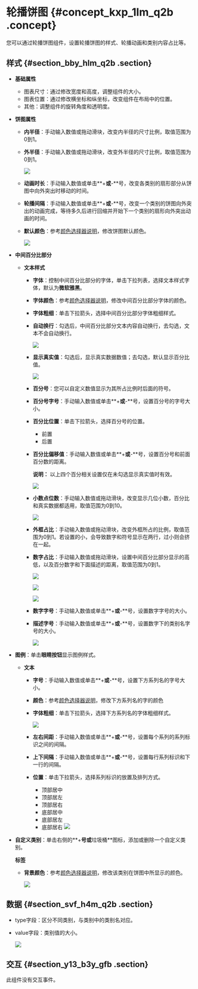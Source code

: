 # 轮播饼图 {#concept_kxp_1lm_q2b .concept}

您可以通过轮播饼图组件，设置轮播饼图的样式、轮播动画和类别内容占比等。

## 样式 {#section_bby_hlm_q2b .section}

-   **基础属性**

    -   图表尺寸：通过修改宽度和高度，调整组件的大小。
    -   图表位置：通过修改横坐标和纵坐标，改变组件在布局中的位置。
    -   其他：调整组件的旋转角度和透明度。
-   **饼图属性**
    -   **内半径**：手动输入数值或拖动滑块，改变内半径的尺寸比例，取值范围为0到1。
    -   **外半径**：手动输入数值或拖动滑块，改变外半径的尺寸比例，取值范围为0到1。

        ![](http://static-aliyun-doc.oss-cn-hangzhou.aliyuncs.com/assets/img/16959/15444363699264_zh-CN.png)

    -   **动画时长**：手动输入数值或单击**+**或**-**号，改变各类别的扇形部分从饼图中向外突出时移动的时间。
    -   **轮播间隔**：手动输入数值或单击**+**或**-**号，改变一个类别的饼图向外突出的动画完成，等待多久后进行回缩并开始下一个类别的扇形向外突出动画的时间。
    -   **默认颜色**：参考[颜色选择器说明](cn.zh-CN/用户指南/管理组件/设置组件样式/配置项说明.md#section_kdw_vj4_t2b)，修改饼图默认颜色。

        ![](http://static-aliyun-doc.oss-cn-hangzhou.aliyuncs.com/assets/img/16959/15444363709400_zh-CN.png)

-   **中间百分比部分**
    -   **文本样式**
        -   **字体**：控制中间百分比部分的字体，单击下拉列表，选择文本样式字体，默认为**微软雅黑**。
        -   **字体颜色**：参考[颜色选择器说明](cn.zh-CN/用户指南/管理组件/设置组件样式/配置项说明.md#section_kdw_vj4_t2b)，修改中间百分比部分字体的颜色。
        -   **字体粗细**：单击下拉箭头，选择中间百分比部分字体粗细样式。
        -   **自动换行**：勾选后，中间百分比部分文本内容自动换行，去勾选，文本不会自动换行。

            ![](http://static-aliyun-doc.oss-cn-hangzhou.aliyuncs.com/assets/img/16959/15444363709401_zh-CN.png)

        -   **显示真实值**：勾选后，显示真实数据数值；去勾选，默认显示百分比值。

            ![](http://static-aliyun-doc.oss-cn-hangzhou.aliyuncs.com/assets/img/16959/15444363709402_zh-CN.png)

        -   **百分号**：您可以自定义数值显示为其所占比例时后面的符号。
        -   **百分号字号**：手动输入数值或单击**+**或**-**号，设置百分号的字号大小。
        -   **百分比位置**：单击下拉箭头，选择百分号的位置。
            -   前置
            -   后置
        -   **百分比偏移值**：手动输入数值或单击**+**或**-**号，设置百分号和前面百分数的距离。

            **说明：** 以上四个百分相关设置仅在未勾选显示真实值时有效。

            ![](http://static-aliyun-doc.oss-cn-hangzhou.aliyuncs.com/assets/img/16959/15444363709403_zh-CN.png)

        -   **小数点位数**：手动输入数值或拖动滑块，改变显示几位小数，百分比和真实数据都适用，取值范围为0到10。

            ![](http://static-aliyun-doc.oss-cn-hangzhou.aliyuncs.com/assets/img/16959/15444363709430_zh-CN.png)

        -   **外框占比**：手动输入数值或拖动滑块，改变外框所占的比例，取值范围为0到1。若设置的小，会导致数字和符号显示在两行，过小则会挤在一起。
        -   **数字占比**：手动输入数值或拖动滑块，设置中间百分比部分显示的高低，以及百分数字和下面描述的距离，取值范围为0到1。

            ![](http://static-aliyun-doc.oss-cn-hangzhou.aliyuncs.com/assets/img/16959/15444363709431_zh-CN.png)

            ![](http://static-aliyun-doc.oss-cn-hangzhou.aliyuncs.com/assets/img/16959/15444363709432_zh-CN.png)

            ![](http://static-aliyun-doc.oss-cn-hangzhou.aliyuncs.com/assets/img/16959/15444363709433_zh-CN.png)

        -   **数字字号**：手动输入数值或单击**+**或**-**号，设置数字字号的大小。
        -   **描述字号**：手动输入数值或单击**+**或**-**号，设置数字下的类别名字号的大小。

            ![](http://static-aliyun-doc.oss-cn-hangzhou.aliyuncs.com/assets/img/16959/15444363709434_zh-CN.png)

-   **图例**：单击**眼睛按钮**显示图例样式。
    -   **文本**
        -   **字号**：手动输入数值或单击**+**或**-**号，设置下方系列名的字号大小。
        -   **颜色**：参考[颜色选择器说明](cn.zh-CN/用户指南/管理组件/设置组件样式/配置项说明.md#section_kdw_vj4_t2b)，修改下方系列名的字的颜色
        -   **字体粗细**：单击下拉箭头，选择下方系列名的字体粗细样式。

            ![](http://static-aliyun-doc.oss-cn-hangzhou.aliyuncs.com/assets/img/16959/15444363709435_zh-CN.png)

        -   **左右间距**：手动输入数值或单击**+**或**-**号，设置每个系列的系列标识之间的间隔。
        -   **上下间隔**：手动输入数值或单击**+**或**-**号，设置每行系列标识和下一行的间隔。
        -   **位置**：单击下拉箭头，选择系列标识的放置及排列方式。

            -   顶部居中
            -   顶部居左
            -   顶部居右
            -   底部居中
            -   底部居左
            -   底部居右
            ![](http://static-aliyun-doc.oss-cn-hangzhou.aliyuncs.com/assets/img/16959/15444363709436_zh-CN.png)

-   **自定义类别**：单击右侧的**+**号或**垃圾桶**图标，添加或删除一个自定义类别。

    **标签**

    -   **背景颜色**：参考[颜色选择器说明](cn.zh-CN/用户指南/管理组件/设置组件样式/配置项说明.md#section_kdw_vj4_t2b)，修改该类别在饼图中所显示的颜色。

        ![](http://static-aliyun-doc.oss-cn-hangzhou.aliyuncs.com/assets/img/16959/15444363709437_zh-CN.png)


## 数据 {#section_svf_h4m_q2b .section}

-   type字段：区分不同类别，与类别中的类别名对应。
-   value字段：类别值的大小。

    ![](http://static-aliyun-doc.oss-cn-hangzhou.aliyuncs.com/assets/img/16959/15444363709438_zh-CN.png)


## 交互 {#section_y13_b3y_gfb .section}

此组件没有交互事件。

